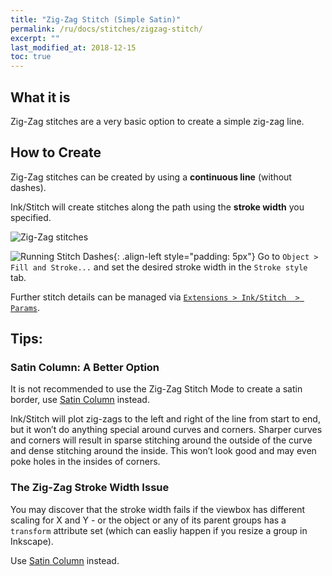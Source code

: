 ```yaml
---
title: "Zig-Zag Stitch (Simple Satin)"
permalink: /ru/docs/stitches/zigzag-stitch/
excerpt: ""
last_modified_at: 2018-12-15
toc: true
---
```

## What it is

Zig-Zag stitches are a very basic option to create a simple zig-zag line.

## How to Create

Zig-Zag stitches can be created by using a **continuous line** (without dashes).

Ink/Stitch will create stitches along the path using the **stroke width** you specified.

![Zig-Zag stitches](/assets/images/docs/stitches-zigzag.jpg)

![Running Stitch Dashes](/assets/images/docs/simple-satin-stroke.jpg){: .align-left style="padding: 5px"}
Go to `Object > Fill and Stroke...` and set the desired stroke width in the `Stroke style` tab.

Further stitch details can be managed via [`Extensions > Ink/Stitch  > Params`](/docs/params/#stroke-params).

## Tips:

### Satin Column: A Better Option

It is not recommended to use the Zig-Zag Stitch Mode to create a satin border, use [Satin Column](/docs/stitches/satin-column/) instead.

Ink/Stitch will plot zig-zags to the left and right of the line from start to end, but it won’t do anything special around curves and corners. Sharper curves and corners will result in sparse stitching around the outside of the curve and dense stitching around the inside. This won’t look good and may even poke holes in the insides of corners.

### The Zig-Zag Stroke Width Issue

You may discover that the stroke width fails if the viewbox has different scaling for X and Y - or the object or any of its parent groups has a `transform` attribute set (which can easliy happen if you resize a group in Inkscape).

Use [Satin Column](/docs/stitches/satin-column/) instead.
